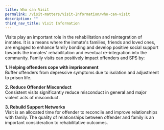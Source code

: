 ```yaml
---
title: Who can Visit
permalink: /visit-matters/Visit-Information/who-can-visit
description: ""
third_nav_title: Visit Information
---
```

Visits play an important role in the rehabilitation and reintegration of inmates. It is a means where the inmate's families, friends and loved ones, are engaged to enhance family bonding and develop positive social support towards the inmates' rehabilitation and eventual re-integration into the community. Family visits can positively impact offenders and SPS by:

**1. Helping offenders cope with imprisonment**<br>
Buffer offenders from depressive symptoms due to isolation and adjustment to prison life.

**2. Reduce Offender Misconduct**<br>
Consistent visits significantly reduce misconduct in general and major violent acts of misconduct.

**3. Rebuild Support Networks**<br>
Visit is an allocated time for offender to reconcile and improve relationships with family. The quality of relationships between offender and family is an important consideration to rehabilitative outcomes. 
